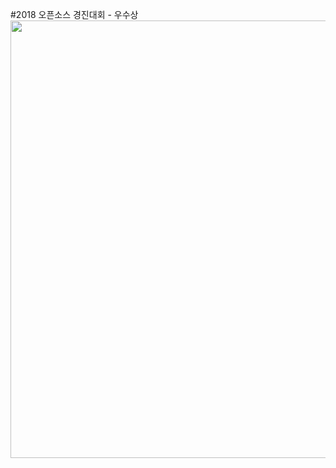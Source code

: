 #2018 오픈소스 경진대회 - 우수상 <br>
<img width="600" height="700" src="https://user-images.githubusercontent.com/45614978/50280307-7d44b500-048f-11e9-9037-2ebfa655f2ce.jpg">
<br>
